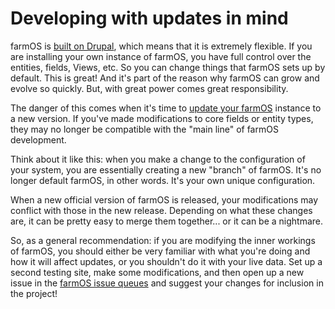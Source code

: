 # Developing with updates in mind

farmOS is [built on Drupal], which means that it is extremely flexible. If you
are installing your own instance of farmOS, you have full control over the
entities, fields, Views, etc. So you can change things that farmOS sets up by
default. This is great! And it's part of the reason why farmOS can grow and
evolve so quickly. But, with great power comes great responsibility.

The danger of this comes when it's time to [update your farmOS] instance to a
new version. If you've made modifications to core fields or entity types, they
may no longer be compatible with the "main line" of farmOS development.

Think about it like this: when you make a change to the configuration of your
system, you are essentially creating a new "branch" of farmOS. It's no longer
default farmOS, in other words. It's your own unique configuration.

When a new official version of farmOS is released, your modifications may
conflict with those in the new release. Depending on what these changes are, it
can be pretty easy to merge them together... or it can be a nightmare.

So, as a general recommendation: if you are modifying the inner workings of
farmOS, you should either be very familiar with what you're doing and how it
will affect updates, or you shouldn't do it with your live data. Set up a
second testing site, make some modifications, and then open up a new issue in
the [farmOS issue queues] and suggest your changes for inclusion in the project!

[built on Drupal]: /development/drupal
[update your farmOS]: /hosting/updating
[farmOS issue queues]: /development/issue-queues

